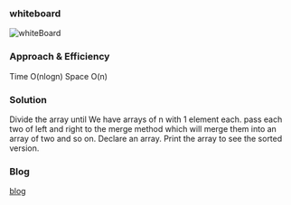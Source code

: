 ### whiteboard
![whiteBoard]()





### Approach & Efficiency
Time O(nlogn) Space O(n)

### Solution
Divide the array until We have arrays of n with 1 element each.
pass each two of left and right to the merge method which will merge them into an array of two and so on.
Declare an array.
Print the array to see the sorted version.


### Blog
[blog](blog.md)
